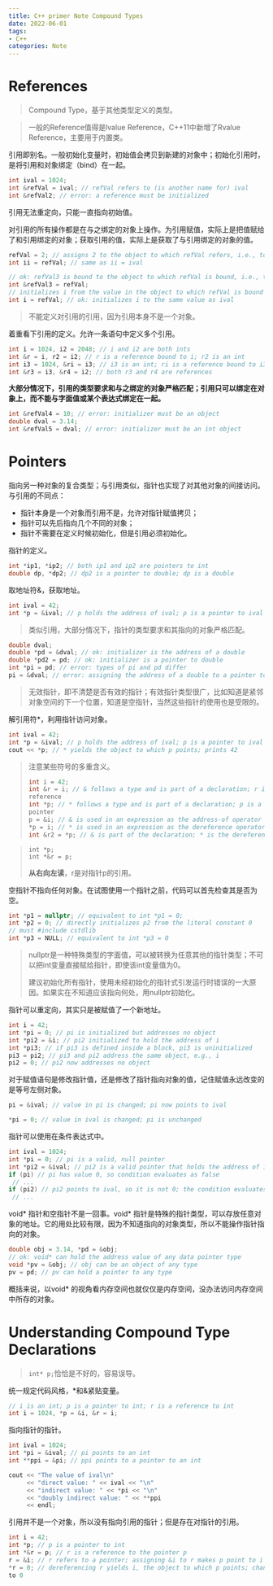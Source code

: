 ```yaml
---
title: C++ primer Note Compound Types
date: 2022-06-01
tags:
- C++
categories: Note
---
```


# References

> Compound Type，基于其他类型定义的类型。

> 一般的Reference值得是lvalue Reference，C++11中新增了Rvalue Reference，主要用于内置类。

引用即别名。一般初始化变量时，初始值会拷贝到新建的对象中；初始化引用时，是将引用和对象绑定（bind）在一起。

```cpp
int ival = 1024;
int &refVal = ival; // refVal refers to (is another name for) ival
int &refVal2; // error: a reference must be initialized
```

引用无法重定向，只能一直指向初始值。

对引用的所有操作都是在与之绑定的对象上操作。为引用赋值，实际上是把值赋给了和引用绑定的对象；获取引用的值，实际上是获取了与引用绑定的对象的值。

```cpp
refVal = 2; // assigns 2 to the object to which refVal refers, i.e., to ival
int ii = refVal; // same as ii = ival
```

```cpp
// ok: refVal3 is bound to the object to which refVal is bound, i.e., to ival
int &refVal3 = refVal;
// initializes i from the value in the object to which refVal is bound
int i = refVal; // ok: initializes i to the same value as ival
```

> 不能定义对引用的引用，因为引用本身不是一个对象。

着重看下引用的定义。允许一条语句中定义多个引用。

```cpp
int i = 1024, i2 = 2048; // i and i2 are both ints
int &r = i, r2 = i2; // r is a reference bound to i; r2 is an int
int i3 = 1024, &ri = i3; // i3 is an int; ri is a reference bound to i3
int &r3 = i3, &r4 = i2; // both r3 and r4 are references
```

**大部分情况下，引用的类型要求和与之绑定的对象严格匹配；引用只可以绑定在对象上，而不能与字面值或某个表达式绑定在一起。**

```cpp
int &refVal4 = 10; // error: initializer must be an object
double dval = 3.14;
int &refVal5 = dval; // error: initializer must be an int object
```

# Pointers

指向另一种对象的复合类型；与引用类似，指针也实现了对其他对象的间接访问。与引用的不同点：

- 指针本身是一个对象而引用不是，允许对指针赋值拷贝；
- 指针可以先后指向几个不同的对象；
- 指针不需要在定义时候初始化，但是引用必须初始化。

指针的定义。

```cpp
int *ip1, *ip2; // both ip1 and ip2 are pointers to int
double dp, *dp2; // dp2 is a pointer to double; dp is a double
```

取地址符&，获取地址。

```cpp
int ival = 42;
int *p = &ival; // p holds the address of ival; p is a pointer to ival
```

> 类似引用，大部分情况下，指针的类型要求和其指向的对象严格匹配。

```cpp
double dval;
double *pd = &dval; // ok: initializer is the address of a double
double *pd2 = pd; // ok: initializer is a pointer to double
int *pi = pd; // error: types of pi and pd differ
pi = &dval; // error: assigning the address of a double to a pointer to int
```

> 无效指针，即不清楚是否有效的指针；有效指针类型很广，比如知道是紧邻对象空间的下一个位置，知道是空指针，当然这些指针的使用也是受限的。

解引用符*，利用指针访问对象。

```cpp
int ival = 42;
int *p = &ival; // p holds the address of ival; p is a pointer to ival
cout << *p; // * yields the object to which p points; prints 42
```

> 注意某些符号的多重含义。
>
> ```cpp
> int i = 42;
> int &r = i; // & follows a type and is part of a declaration; r is a
> reference
> int *p; // * follows a type and is part of a declaration; p is a
> pointer
> p = &i; // & is used in an expression as the address-of operator
> *p = i; // * is used in an expression as the dereference operator
> int &r2 = *p; // & is part of the declaration; * is the dereference operator
> ```

> ```
> int *p; 
> int *&r = p;
> ```
>
> **从右向左读**，r是对指针p的引用。

空指针不指向任何对象。在试图使用一个指针之前，代码可以首先检查其是否为空。

```cpp
int *p1 = nullptr; // equivalent to int *p1 = 0;
int *p2 = 0; // directly initializes p2 from the literal constant 0
// must #include cstdlib
int *p3 = NULL; // equivalent to int *p3 = 0
```

> nullptr是一种特殊类型的字面值，可以被转换为任意其他的指针类型；不可以把int变量直接赋给指针，即使该int变量值为0。
>
> 建议初始化所有指针，使用未经初始化的指针式引发运行时错误的一大原因。如果实在不知道应该指向何处，用nullptr初始化。

指针可以重定向，其实只是被赋值了一个新地址。

```cpp
int i = 42;
int *pi = 0; // pi is initialized but addresses no object
int *pi2 = &i; // pi2 initialized to hold the address of i
int *pi3; // if pi3 is defined inside a block, pi3 is uninitialized
pi3 = pi2; // pi3 and pi2 address the same object, e.g., i
pi2 = 0; // pi2 now addresses no object
```

对于赋值语句是修改指针值，还是修改了指针指向对象的值，记住赋值永远改变的是等号左侧对象。

```cpp
pi = &ival; // value in pi is changed; pi now points to ival
```

```cpp
*pi = 0; // value in ival is changed; pi is unchanged
```

指针可以使用在条件表达式中。

```cpp
int ival = 1024;
int *pi = 0; // pi is a valid, null pointer
int *pi2 = &ival; // pi2 is a valid pointer that holds the address of ival
if (pi) // pi has value 0, so condition evaluates as false
 // ...
if (pi2) // pi2 points to ival, so it is not 0; the condition evaluates as true
 // ...
```

void* 指针和空指针不是一回事。void* 指针是特殊的指针类型，可以存放任意对象的地址。它的用处比较有限，因为不知道指向的对象类型，所以不能操作指针指向的对象。

```cpp
double obj = 3.14, *pd = &obj;
// ok: void* can hold the address value of any data pointer type
void *pv = &obj; // obj can be an object of any type
pv = pd; // pv can hold a pointer to any type
```

概括来说，以void* 的视角看内存空间也就仅仅是内存空间，没办法访问内存空间中所存的对象。

# Understanding Compound Type Declarations

> `int* p;`恰恰是不好的，容易误导。

统一规定代码风格，*和&紧贴变量。

```cpp
// i is an int; p is a pointer to int; r is a reference to int
int i = 1024, *p = &i, &r = i;
```

指向指针的指针。

```cpp
int ival = 1024;
int *pi = &ival; // pi points to an int
int **ppi = &pi; // ppi points to a pointer to an int
```

```cpp
cout << "The value of ival\n" 
     << "direct value: " << ival << "\n" 
     << "indirect value: " << *pi << "\n" 
     << "doubly indirect value: " << **ppi 
     << endl;
```

引用并不是一个对象，所以没有指向引用的指针；但是存在对指针的引用。

```cpp
int i = 42;
int *p; // p is a pointer to int
int *&r = p; // r is a reference to the pointer p
r = &i; // r refers to a pointer; assigning &i to r makes p point to i
*r = 0; // dereferencing r yields i, the object to which p points; changes i
to 0
```

